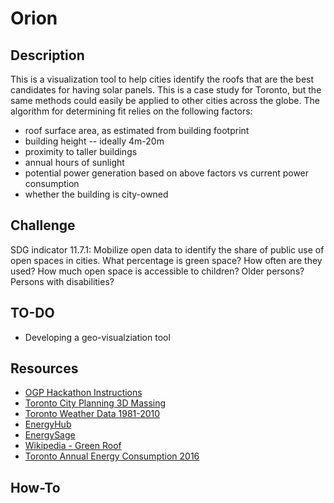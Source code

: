 # Orion

## Description

This is a visualization tool to help cities identify the roofs that are the best candidates for having solar panels. This is a case study for Toronto, but the same methods could easily be applied to other cities across the globe. The algorithm for determining fit relies on the following factors:
* roof surface area, as estimated from building footprint
* building height -- ideally 4m-20m
* proximity to taller buildings
* annual hours of sunlight
* potential power generation based on above factors vs current power consumption
* whether the building is city-owned

## Challenge
SDG indicator 11.7.1: Mobilize open data to identify the share of public use of open spaces in cities. What percentage is green space? How often are they used? How much open space is accessible to children? Older persons? Persons with disabilities?

## TO-DO
* Developing a geo-visualziation tool

## Resources
* [OGP Hackathon Instructions](https://github.com/ogp-summit-hackathon-sommet-pgo/Instructions#instructions-en)
* [Toronto City Planning 3D Massing](https://www.toronto.ca/city-government/data-research-maps/open-data/open-data-catalogue/locations-and-mapping/#db07630f-252d-f7ae-2dff-8d0b38ec6576)
* [Toronto Weather Data 1981-2010](http://climate.weather.gc.ca/climate_normals/results_1981_2010_e.html?searchType=stnProv&lstProvince=ON&txtCentralLatMin=0&txtCentralLatSec=0&txtCentralLongMin=0&txtCentralLongSec=0&stnID=5051&dispBack=0)
* [EnergyHub](https://energyhub.org/cost-solar-power-canada/)
* [EnergySage](https://news.energysage.com/average-solar-panel-size-weight/)
* [Wikipedia - Green Roof](https://en.wikipedia.org/wiki/Green_roof)
* [Toronto Annual Energy Consumption 2016](https://www.toronto.ca/city-government/data-research-maps/open-data/open-data-catalogue/#e7e6c6f5-733d-d8ee-4459-2667f5775f16)

## How-To
